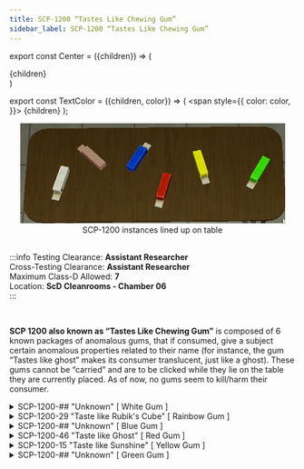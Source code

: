```yaml
---
title: SCP-1200 “Tastes Like Chewing Gum”
sidebar_label: SCP-1200 “Tastes Like Chewing Gum”
---
```


export const Center = ({children}) => (
   <div
      style={{
         "textAlign": "center"
      }}>
      {children}
   </div>
)

export const TextColor = ({children, color}) => (
<span
style={{
      color: color,
    }}>
{children}
</span>
);

<Center><img src="../../images/SCP-1200.gif"></img></Center>
<Center>SCP-1200 instances lined up on table</Center>

<br />

:::info
Testing Clearance: <TextColor color="#735cff">**Assistant Researcher**</TextColor> <br />
Cross-Testing Clearance: <TextColor color="#735cff">**Assistant Researcher**</TextColor> <br />
Maximum Class-D Allowed: <TextColor color="#FF6A00">**7**</TextColor> <br />
Location: <TextColor color="#3161c1">**ScD Cleanrooms - Chamber 06**</TextColor> <br />
:::

<br/>

**SCP 1200 also known as “Tastes Like Chewing Gum”** is composed of 6 known packages of anomalous gums, that if consumed, give a subject certain anomalous properties related to their name (for instance, the gum “Tastes like ghost” makes its consumer translucent, just like a ghost). These gums cannot be “carried” and are to be clicked while they lie on the table they are currently placed. As of now, no gums seem to kill/harm their consumer.

<details>

<summary>SCP-1200-## "Unknown" [ White Gum ]</summary>

![](../../images/SCP-1200-White.png)

```
$ SCPF_NETWORK/PARAGON/DATABASE/SCP-1200-##
$ RESULT :: NO CURRENTLY KNOWN INFORMATION
```

</details>

<details>

<summary>SCP-1200-29 "Taste like Rubik's Cube" [ Rainbow Gum ]</summary>

![](../../images/SCP-1200-Rainbow.gif)

SCP 1200-29, also known as “Taste like Rubik's Cube” is another harmless instance of 1200. If consumed, the subject will shrink and its body will deform into bizarre proportions. These effects do not damage the subject and no other physical changes aside from deformation seem to take place.

![](../../images/SCP-1200-Rainbow-Effects.png)

</details>

<details>

<summary>SCP-1200-## "Unknown" [ Blue Gum ]</summary>

![](../../images/SCP-1200-Blue.png)

```
$ SCPF_NETWORK/PARAGON/DATABASE/SCP-1200-##
$ RESULT :: NO CURRENTLY KNOWN INFORMATION
```

</details>

<details>

<summary>SCP-1200-46 "Taste like Ghost" [ Red Gum ]</summary>

![](../../images/SCP-1200-Red.png)

The red instance of SCP 1200 makes anyone who consumes it somewhat translucent (although to a point where the naked eye can see said subject). The effects don’t seem to wear down nor to damage the subject under the effects of said gum.

![](../../images/SCP-1200-Red-Effects.png)

</details>

<details>

<summary>SCP-1200-15 "Taste like Sunshine" [ Yellow Gum ]</summary>

![](../../images/SCP-1200-Yellow.png)

The yellow gum is another instance of SCP 1200. Subjects who consume it start to emit intense white light, almost to a degree where the subject itself cannot be seen by other people staring at him. The gum’s effects seem to wear down if the red gum is consumed afterwards and do not damage the consumer.

![](../../images/SCP-1200-Yellow-Effects.png)

</details>

<details>

<summary>SCP-1200-## "Unknown" [ Green Gum ]</summary>

![](../../images/SCP-1200-Green.png)

```
$ SCPF_NETWORK/PARAGON/DATABASE/SCP-1200-##
$ RESULT :: NO CURRENTLY KNOWN INFORMATION
```

</details>
